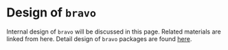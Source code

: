 # Design of `bravo`

Internal design of `bravo` will be discussed in this page.
Related materials are linked from here.
Detail design of `bravo` packages are found [here](packages).